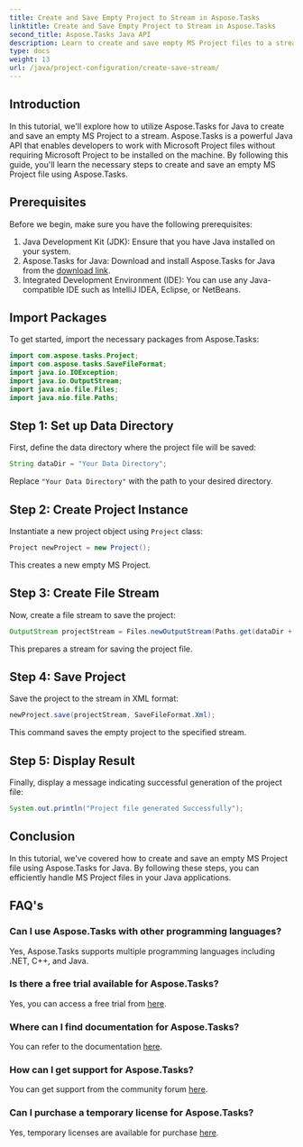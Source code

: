 ```yaml
---
title: Create and Save Empty Project to Stream in Aspose.Tasks
linktitle: Create and Save Empty Project to Stream in Aspose.Tasks
second_title: Aspose.Tasks Java API
description: Learn to create and save empty MS Project files to a stream in Java with Aspose.Tasks, simplifying project management tasks effortlessly.
type: docs
weight: 13
url: /java/project-configuration/create-save-stream/
---
```

## Introduction
In this tutorial, we'll explore how to utilize Aspose.Tasks for Java to create and save an empty MS Project to a stream. Aspose.Tasks is a powerful Java API that enables developers to work with Microsoft Project files without requiring Microsoft Project to be installed on the machine. By following this guide, you'll learn the necessary steps to create and save an empty MS Project file using Aspose.Tasks.
## Prerequisites
Before we begin, make sure you have the following prerequisites:
1. Java Development Kit (JDK): Ensure that you have Java installed on your system.
2. Aspose.Tasks for Java: Download and install Aspose.Tasks for Java from the [download link](https://releases.aspose.com/tasks/java/).
3. Integrated Development Environment (IDE): You can use any Java-compatible IDE such as IntelliJ IDEA, Eclipse, or NetBeans.

## Import Packages
To get started, import the necessary packages from Aspose.Tasks:
```java
import com.aspose.tasks.Project;
import com.aspose.tasks.SaveFileFormat;
import java.io.IOException;
import java.io.OutputStream;
import java.nio.file.Files;
import java.nio.file.Paths;
```

## Step 1: Set up Data Directory
First, define the data directory where the project file will be saved:
```java
String dataDir = "Your Data Directory";
```
Replace `"Your Data Directory"` with the path to your desired directory.
## Step 2: Create Project Instance
Instantiate a new project object using `Project` class:
```java
Project newProject = new Project();
```
This creates a new empty MS Project.
## Step 3: Create File Stream
Now, create a file stream to save the project:
```java
OutputStream projectStream = Files.newOutputStream(Paths.get(dataDir + "EmptyProjectSaveStream_out.xml"));
```
This prepares a stream for saving the project file.
## Step 4: Save Project
Save the project to the stream in XML format:
```java
newProject.save(projectStream, SaveFileFormat.Xml);
```
This command saves the empty project to the specified stream.
## Step 5: Display Result
Finally, display a message indicating successful generation of the project file:
```java
System.out.println("Project file generated Successfully");
```

## Conclusion
In this tutorial, we've covered how to create and save an empty MS Project file using Aspose.Tasks for Java. By following these steps, you can efficiently handle MS Project files in your Java applications.
## FAQ's
### Can I use Aspose.Tasks with other programming languages?
Yes, Aspose.Tasks supports multiple programming languages including .NET, C++, and Java.
### Is there a free trial available for Aspose.Tasks?
Yes, you can access a free trial from [here](https://releases.aspose.com/).
### Where can I find documentation for Aspose.Tasks?
You can refer to the documentation [here](https://reference.aspose.com/tasks/java/).
### How can I get support for Aspose.Tasks?
You can get support from the community forum [here](https://forum.aspose.com/c/tasks/15).
### Can I purchase a temporary license for Aspose.Tasks?
Yes, temporary licenses are available for purchase [here](https://purchase.aspose.com/temporary-license/).
